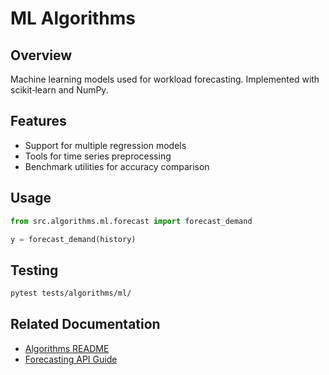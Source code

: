 # ML Algorithms

## Overview
Machine learning models used for workload forecasting. Implemented with
scikit‑learn and NumPy.

## Features
- Support for multiple regression models
- Tools for time series preprocessing
- Benchmark utilities for accuracy comparison

## Usage
```python
from src.algorithms.ml.forecast import forecast_demand

y = forecast_demand(history)
```

## Testing
```bash
pytest tests/algorithms/ml/
```

## Related Documentation
- [Algorithms README](../README.md)
- [Forecasting API Guide](../../../docs/FORECASTING_API_IMPLEMENTATION_SUMMARY.md)
